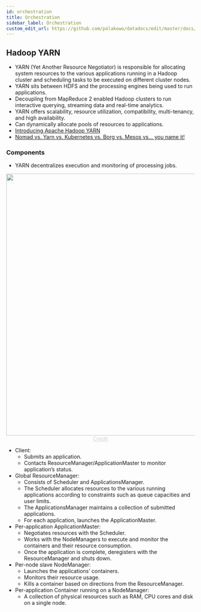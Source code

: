 ```yaml
---
id: orchestration
title: Orchestration
sidebar_label: Orchestration
custom_edit_url: https://github.com/polakowo/datadocs/edit/master/docs/big-data/orchestration.md
---
```


## Hadoop YARN

- YARN (Yet Another Resource Negotiator) is responsible for allocating system resources to the various applications running in a Hadoop cluster and scheduling tasks to be executed on different cluster nodes.
- YARN sits between HDFS and the processing engines being used to run applications.
- Decoupling from MapReduce 2 enabled Hadoop clusters to run interactive querying, streaming data and real-time analytics.
- YARN offers scalability, resource utilization, compatibility, multi-tenancy, and high availability.
- Can dynamically allocate pools of resources to applications.
- [Introducing Apache Hadoop YARN](https://hortonworks.com/blog/introducing-apache-hadoop-yarn/)
- [Nomad vs. Yarn vs. Kubernetes vs. Borg vs. Mesos vs… you name it!](https://medium.com/@arseny.chernov/nomad-vs-yarn-vs-kubernetes-vs-borg-vs-mesos-vs-you-name-it-7f15a907ece2)

### Components

- YARN decentralizes execution and monitoring of processing jobs.

<img width=700 src="/datadocs/assets/yarn.png"/>
<center><a href="https://www.youtube.com/watch?v=1vg_W-MMZpA" style="color: lightgrey">Credit</a></center>

- Client:
    - Submits an application.
    - Contacts ResourceManager/ApplicationMaster to monitor application’s status.
- Global ResourceManager:
    - Consists of Scheduler and ApplicationsManager.
    - The Scheduler allocates resources to the various running applications according to constraints such as queue capacities and user limits.
    - The ApplicationsManager maintains a collection of submitted applications.
    - For each application, launches the ApplicationMaster.
- Per-application ApplicationMaster:
    - Negotiates resources with the Scheduler.
    - Works with the NodeManagers to execute and monitor the containers and their resource consumption.
    - Once the application is complete, deregisters with the ResourceManager and shuts down.
- Per-node slave NodeManager:
    - Launches the applications’ containers.
    - Monitors their resource usage.
    - Kills a container based on directions from the ResourceManager.
- Per-application Container running on a NodeManager:
    - A collection of physical resources such as RAM, CPU cores and disk on a single node.